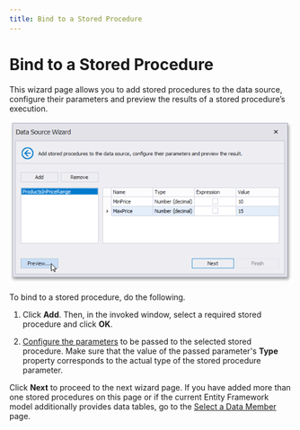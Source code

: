 ```yaml
---
title: Bind to a Stored Procedure
---
```

# Bind to a Stored Procedure

This wizard page allows you to add stored procedures to the data source, configure their parameters and preview the results of a stored procedure’s execution.

![eurd-win-reportwizard-ef-stored-procedure-preview-data](../../../../../../images/eurd-win-reportwizard-ef-stored-procedure-preview-data.png)

To bind to a stored procedure, do the following.
1. Click **Add**. Then, in the invoked window, select a required stored procedure and click **OK**.
	
2. [Configure the parameters](../../../bind-to-data/specify-query-parameters.md) to be passed to the selected stored procedure. Make sure that the value of the passed parameter's **Type** property corresponds to the actual type of the stored procedure parameter.

Click **Next** to proceed to the next wizard page. If you have added more than one stored procedures on this page or if the current Entity Framework model additionally provides data tables, go to the [Select a Data Member](select-a-data-member.md) page.